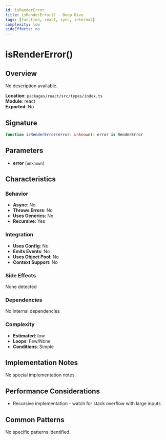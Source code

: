 ```yaml
---
id: isRenderError
title: isRenderError() - Deep Dive
tags: [function, react, sync, internal]
complexity: low
sideEffects: no
---
```


# isRenderError()

## Overview
No description available.

**Location**: `packages/react/src/types/index.ts`  
**Module**: react  
**Exported**: No  

## Signature
```typescript
function isRenderError(error: unknown): error is RenderError
```

## Parameters
- **error** (`unknown`)

## Characteristics

### Behavior
- **Async**: No
- **Throws Errors**: No
- **Uses Generics**: No
- **Recursive**: Yes

### Integration
- **Uses Config**: No
- **Emits Events**: No
- **Uses Object Pool**: No
- **Context Support**: No

### Side Effects
None detected

### Dependencies
No internal dependencies

### Complexity
- **Estimated**: low
- **Loops**: Few/None
- **Conditions**: Simple



## Implementation Notes
No special implementation notes.

## Performance Considerations
- Recursive implementation - watch for stack overflow with large inputs

## Common Patterns
No specific patterns identified.
